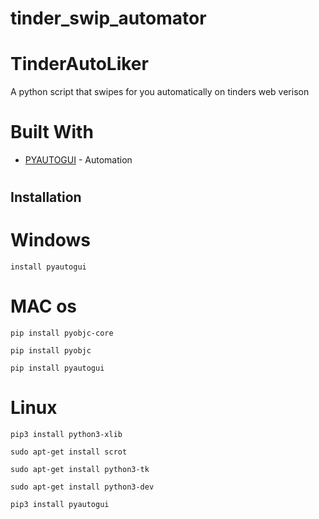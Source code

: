 # tinder_swip_automator

# TinderAutoLiker
A python script that swipes for you automatically on tinders web verison 

# Built With 
* [PYAUTOGUI](https://pyautogui.readthedocs.io/en/latest/) - Automation


# 
Installation
-----------
# Windows

```
install pyautogui
```
# MAC os
```
pip install pyobjc-core

pip install pyobjc

pip install pyautogui
```

# Linux 
```
pip3 install python3-xlib

sudo apt-get install scrot

sudo apt-get install python3-tk

sudo apt-get install python3-dev

pip3 install pyautogui
```

